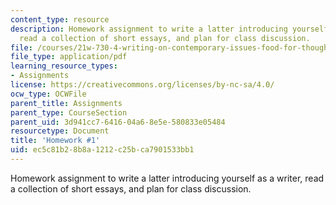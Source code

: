```yaml
---
content_type: resource
description: Homework assignment to write a latter introducing yourself as a writer,
  read a collection of short essays, and plan for class discussion.
file: /courses/21w-730-4-writing-on-contemporary-issues-food-for-thought-writing-and-reading-about-the-cultures-of-food-fall-2008/ec5c81b28b8a1212c25bca7901533bb1_hw_1.pdf
file_type: application/pdf
learning_resource_types:
- Assignments
license: https://creativecommons.org/licenses/by-nc-sa/4.0/
ocw_type: OCWFile
parent_title: Assignments
parent_type: CourseSection
parent_uid: 3d941cc7-6416-04a6-8e5e-580833e05484
resourcetype: Document
title: 'Homework #1'
uid: ec5c81b2-8b8a-1212-c25b-ca7901533bb1
---
```

Homework assignment to write a latter introducing yourself as a writer, read a collection of short essays, and plan for class discussion.